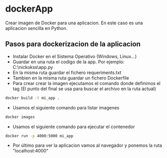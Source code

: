 # dockerApp
Crear imagen de Docker para una aplicacion. En este caso es una aplicacion sencilla en Python.

## Pasos para dockerizacion de la aplicacion
* Instalar Docker en el Sistema Operativo (Windows, Linux...)
* Guardar en una ruta el codigo de la app. Por ejemplo: C:\nickokss\app.py
* En la misma ruta guardar el fichero requeriments.txt
* Tambien en la misma ruta guardar un fichero Dockerfile
* Para crear crear la imagen ejecutamos el comando donde definimos el tag (El punto del final se usa para buscar el archivo en la ruta actual)
```sh
docker build -t mi_app .
```
* Usamos el siguiente comando para listar imagenes
```sh
docker images
```
* Usamos el siguiente comando para ejecutar el contenedor
```sh
docker run -p 4000:5000 mi_app
```
* Por último para ver la aplicacion vamos al navegador y ponemos la ruta "localhost:4000"
